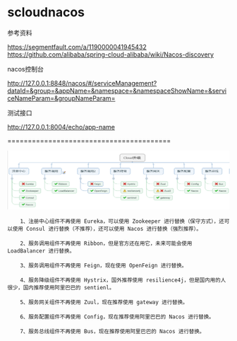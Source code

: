 # scloudnacos
参考资料

https://segmentfault.com/a/1190000041945432
https://github.com/alibaba/spring-cloud-alibaba/wiki/Nacos-discovery

nacos控制台

http://127.0.0.1:8848/nacos/#/serviceManagement?dataId=&group=&appName=&namespace=&namespaceShowName=&serviceNameParam=&groupNameParam=

测试接口

http://127.0.0.1:8004/echo/app-name

========================================

![img.png](img.png)

        1、注册中心组件不再使用 Eureka，可以使用 Zookeeper 进行替换（保守方式），还可以使用 Consul 进行替换（不推荐），还可以使用 Nacos 进行替换（强烈推荐）。

        2、服务调用组件不再使用 Ribbon，但是官方还在用它，未来可能会使用 LoadBalancer 进行替换。

        3、服务调用组件不再使用 Feign，现在使用 OpenFeign 进行替换。

        4、服务降级组件不再使用 Hystrix，国外推荐使用 resilience4j，但是国内用的人很少，国内推荐使用阿里巴巴的 sentienl。

        5、服务网关组件不再使用 Zuul，现在推荐使用 gateway 进行替换。

        6、服务配置组件不再使用 Config，现在推荐使用阿里巴巴的 Nacos 进行替换。

        7、服务总线组件不再使用 Bus，现在推荐使用阿里巴巴的 Nacos 进行替换。
